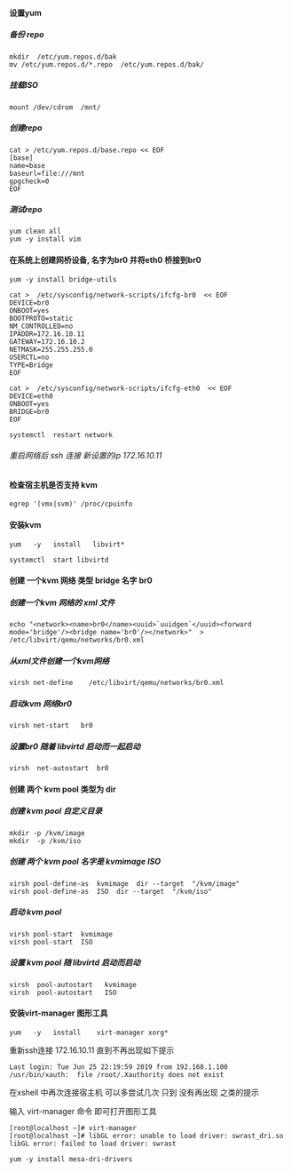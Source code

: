 #### 设置yum 



##### 备份 repo
```
mkdir  /etc/yum.repos.d/bak
mv /etc/yum.repos.d/*.repo  /etc/yum.repos.d/bak/
```



##### 挂载ISO

```
mount /dev/cdrom  /mnt/
```

##### 创建repo

```
cat > /etc/yum.repos.d/base.repo << EOF
[base]
name=base
baseurl=file:///mnt
gpgcheck=0
EOF
```

##### 测试repo
```
yum clean all
yum -y install vim
```


#### 在系统上创建网桥设备, 名字为br0 并将eth0 桥接到br0

```
yum -y install bridge-utils
```



```
cat >  /etc/sysconfig/network-scripts/ifcfg-br0  << EOF
DEVICE=br0
ONBOOT=yes
BOOTPROTO=static
NM_CONTROLLED=no
IPADDR=172.16.10.11
GATEWAY=172.16.10.2
NETMASK=255.255.255.0
USERCTL=no
TYPE=Bridge
EOF
```



```
cat >  /etc/sysconfig/network-scripts/ifcfg-eth0  << EOF
DEVICE=eth0
ONBOOT=yes
BRIDGE=br0
EOF
```

```
systemctl  restart network
```

######  重启网络后 ssh 连接 新设置的ip  172.16.10.11



#### 检查宿主机是否支持  kvm

```
egrep '(vmx|svm)' /proc/cpuinfo
```

#### 安装kvm 


```
yum   -y   install   libvirt*  
```

```
systemctl  start libvirtd
```

#### 创建 一个kvm 网络  类型  bridge 名字 br0

##### 创建一个kvm 网络的 xml 文件 

```
echo "<network><name>br0</name><uuid>`uuidgen`</uuid><forward mode='bridge'/><bridge name='br0'/></network>"  > /etc/libvirt/qemu/networks/br0.xml
```

##### 从xml文件创建一个kvm网络
```
virsh net-define    /etc/libvirt/qemu/networks/br0.xml
```

##### 启动kvm 网络br0

```
virsh net-start   br0
```
##### 设置br0 随着 libvirtd 启动而一起启动

```
virsh  net-autostart  br0
```


#### 创建 两个 kvm pool  类型为 dir 

##### 创建 kvm pool 自定义目录

```
mkdir -p /kvm/image
mkdir  -p /kvm/iso
```

##### 创建 两个 kvm pool   名字是 kvmimage ISO
```
virsh pool-define-as  kvmimage  dir --target  "/kvm/image"
virsh pool-define-as  ISO  dir --target  "/kvm/iso"
```


##### 启动 kvm  pool
```
virsh pool-start  kvmimage
virsh pool-start  ISO
```


##### 设置 kvm pool 随 libvirtd 启动而启动
```
virsh  pool-autostart   kvmimage
virsh  pool-autostart   ISO
```

#### 安装virt-manager  图形工具

```
yum   -y   install    virt-manager xorg*
```

重新ssh连接 172.16.10.11  直到不再出现如下提示

```
Last login: Tue Jun 25 22:19:59 2019 from 192.168.1.100
/usr/bin/xauth:  file /root/.Xauthority does not exist
```


在xshell 中再次连接宿主机  可以多尝试几次 只到 没有再出现 之类的提示 

输入 virt-manager 命令  即可打开图形工具

```
[root@localhost ~]# virt-manager 
[root@localhost ~]# libGL error: unable to load driver: swrast_dri.so
libGL error: failed to load driver: swrast

```


```
yum -y install mesa-dri-drivers
```
